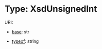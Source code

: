 # Type: XsdUnsignedInt



URI: []()

* [base](https://w3id.org/linkml/base): str



* [typeof](https://w3id.org/linkml/typeof): string








